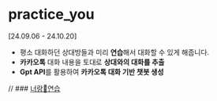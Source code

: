 # practice_you

[24.09.06 - 24.10.20]

- 평소 대화하던 상대방들과 미리 **연습**해서 대화할 수 있게 해줍니다.
- **카카오톡** 대화 내용을 토대로 **상대와의 대화를 추출**
- **Gpt API**를 활용하여 **카카오톡 대화 기반 챗봇 생성**

// ### [너랑🌟연습](https://regional-marita-blackbean-d44743a0.koyeb.app/)
